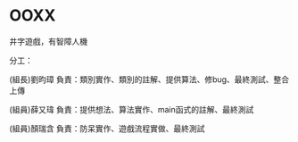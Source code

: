# OOXX
井字遊戲，有智障人機

分工：

(組長)劉昀璋
      負責：類別實作、類別的註解、提供算法、修bug、最終測試、整合上傳
      
(組員)薛又瑋
      負責：提供想法、算法實作、main函式的註解、最終測試
      
(組員)顏瑞含
      負責：防呆實作、遊戲流程實做、最終測試


